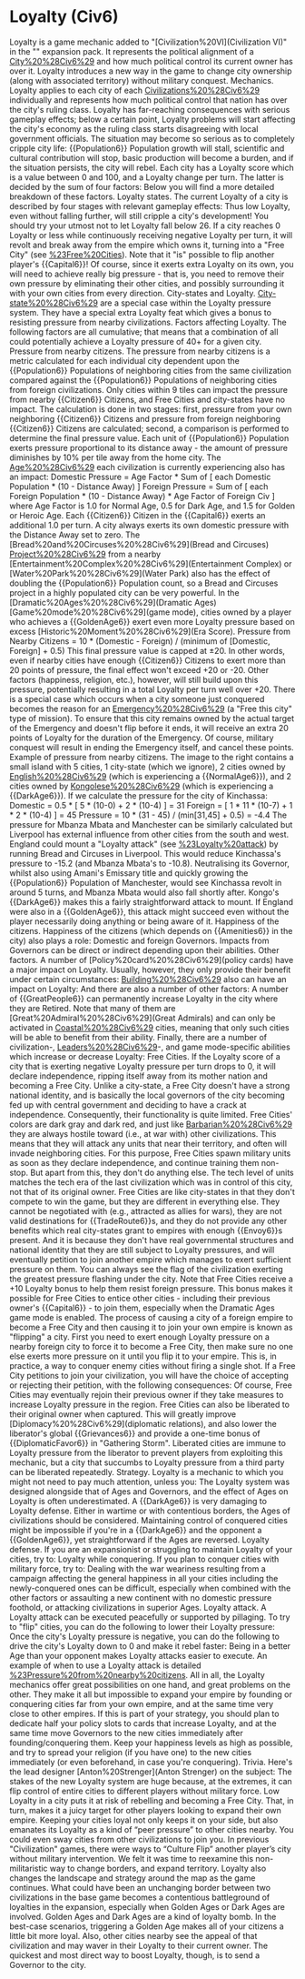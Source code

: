 # Loyalty (Civ6)

Loyalty is a game mechanic added to "[Civilization%20VI](Civilization VI)" in the "" expansion pack. It represents the political alignment of a [City%20%28Civ6%29](city) and how much political control its current owner has over it. Loyalty introduces a new way in the game to change city ownership (along with associated territory) without military conquest.
Mechanics.
Loyalty applies to each city of each [Civilizations%20%28Civ6%29](civilization) individually and represents how much political control that nation has over the city's ruling class. Loyalty has far-reaching consequences with serious gameplay effects; below a certain point, Loyalty problems will start affecting the city's economy as the ruling class starts disagreeing with local government officials. The situation may become so serious as to completely cripple city life: {{Population6}} Population growth will stall, scientific and cultural contribution will stop, basic production will become a burden, and if the situation persists, the city will rebel.
Each city has a Loyalty score which is a value between 0 and 100, and a Loyalty change per turn. The latter is decided by the sum of four factors:
Below you will find a more detailed breakdown of these factors.
Loyalty states.
The current Loyalty of a city is described by four stages with relevant gameplay effects:
Thus low Loyalty, even without falling further, will still cripple a city's development! You should try your utmost not to let Loyalty fall below 26.
If a city reaches 0 Loyalty or less while continuously receiving negative Loyalty per turn, it will revolt and break away from the empire which owns it, turning into a "Free City" (see [%23Free%20Cities](below)).
Note that it "is" possible to flip another player's {{Capital6}}! Of course, since it exerts extra Loyalty on its own, you will need to achieve really big pressure - that is, you need to remove their own pressure by eliminating their other cities, and possibly surrounding it with your own cities from every direction.
City-states and Loyalty.
[City-state%20%28Civ6%29](City-states) are a special case within the Loyalty pressure system. They have a special extra Loyalty feat which gives a bonus to resisting pressure from nearby civilizations.
Factors affecting Loyalty.
The following factors are all cumulative; that means that a combination of all could potentially achieve a Loyalty pressure of 40+ for a given city.
Pressure from nearby citizens.
The pressure from nearby citizens is a metric calculated for each individual city dependent upon the {{Population6}} Populations of neighboring cities from the same civilization compared against the {{Population6}} Populations of neighboring cities from foreign civilizations. Only cities within 9 tiles can impact the pressure from nearby {{Citizen6}} Citizens, and Free Cities and city-states have no impact.
The calculation is done in two stages: first, pressure from your own neighboring {{Citizen6}} Citizens and pressure from foreign neighboring {{Citizen6}} Citizens are calculated; second, a comparison is performed to determine the final pressure value. Each unit of {{Population6}} Population exerts pressure proportional to its distance away - the amount of pressure diminishes by 10% per tile away from the home city. The [Age%20%28Civ6%29](Age) each civilization is currently experiencing also has an impact:
 Domestic Pressure = Age Factor * Sum of [ each Domestic Population * (10 - Distance Away) ]
 Foreign Pressure = Sum of [ each Foreign Population * (10 - Distance Away) * Age Factor of Foreign Civ ]
where Age Factor is 1.0 for Normal Age, 0.5 for Dark Age, and 1.5 for Golden or Heroic Age. Each {{Citizen6}} Citizen in the {{Capital6}} exerts an additional 1.0 per turn. A city always exerts its own domestic pressure with the Distance Away set to zero. The [Bread%20and%20Circuses%20%28Civ6%29](Bread and Circuses) [Project%20%28Civ6%29](project) from a nearby [Entertainment%20Complex%20%28Civ6%29](Entertainment Complex) or [Water%20Park%20%28Civ6%29](Water Park) also has the effect of doubling the {{Population6}} Population count, so a Bread and Circuses project in a highly populated city can be very powerful. In the [Dramatic%20Ages%20%28Civ6%29](Dramatic Ages) [Game%20mode%20%28Civ6%29](game mode), cities owned by a player who achieves a {{GoldenAge6}} exert even more Loyalty pressure based on excess [Historic%20Moment%20%28Civ6%29](Era Score).
 Pressure from Nearby Citizens = 10 * (Domestic - Foreign) / (minimum of [Domestic, Foreign] + 0.5)
This final pressure value is capped at ±20. In other words, even if nearby cities have enough {{Citizen6}} Citizens to exert more than 20 points of pressure, the final effect won't exceed +20 or -20. Other factors (happiness, religion, etc.), however, will still build upon this pressure, potentially resulting in a total Loyalty per turn well over +20.
There is a special case which occurs when a city someone just conquered becomes the reason for an [Emergency%20%28Civ6%29](Emergency) (a "Free this city" type of mission). To ensure that this city remains owned by the actual target of the Emergency and doesn't flip before it ends, it will receive an extra 20 points of Loyalty for the duration of the Emergency. Of course, military conquest will result in ending the Emergency itself, and cancel these points.
Example of pressure from nearby citizens.
The image to the right contains a small island with 5 cities, 1 city-state (which we ignore), 2 cities owned by [English%20%28Civ6%29](England) (which is experiencing a {{NormalAge6}}), and 2 cities owned by [Kongolese%20%28Civ6%29](Kongo) (which is experiencing a {{DarkAge6}}). If we calculate the pressure for the city of Kinchassa:
 Domestic = 0.5 * [ 5 * (10-0) + 2 * (10-4) ] = 31
 Foreign = [ 1 * 11 * (10-7) + 1 * 2 * (10-4) ] = 45
 Pressure = 10 * (31 - 45) / (min[31,45] + 0.5) = -4.4
The pressure for Mbanza Mbata and Manchester can be similarly calculated but Liverpool has external influence from other cities from the south and west.
England could mount a "Loyalty attack" (see [%23Loyalty%20attack](below)) by running Bread and Circuses in Liverpool. This would reduce Kinchassa's pressure to -15.2 (and Mbanza Mbata's to -10.8). Neutralising its Governor, whilst also using Amani's Emissary title and quickly growing the {{Population6}} Population of Manchester, would see Kinchassa revolt in around 5 turns, and Mbanza Mbata would also fall shortly after. Kongo's {{DarkAge6}} makes this a fairly straightforward attack to mount. If England were also in a {{GoldenAge6}}, this attack might succeed even without the player necessarily doing anything or being aware of it.
Happiness of the citizens.
Happiness of the citizens (which depends on {{Amenities6}} in the city) also plays a role:
Domestic and foreign Governors.
Impacts from Governors can be direct or indirect depending upon their abilities.
Other factors.
A number of [Policy%20card%20%28Civ6%29](policy cards) have a major impact on Loyalty. Usually, however, they only provide their benefit under certain circumstances:
[Building%20%28Civ6%29](Buildings) also can have an impact on Loyalty:
And there are also a number of other factors:
A number of {{GreatPeople6}} can permanently increase Loyalty in the city where they are Retired. Note that many of them are [Great%20Admiral%20%28Civ6%29](Great Admirals) and can only be activated in [Coastal%20%28Civ6%29](coastal) cities, meaning that only such cities will be able to benefit from their ability.
Finally, there are a number of civilization-, [Leaders%20%28Civ6%29](leader)-, and game mode-specific abilities which increase or decrease Loyalty:
Free Cities.
If the Loyalty score of a city that is exerting negative Loyalty pressure per turn drops to 0, it will declare independence, ripping itself away from its mother nation and becoming a Free City. Unlike a city-state, a Free City doesn't have a strong national identity, and is basically the local governors of the city becoming fed up with central government and deciding to have a crack at independence. Consequently, their functionality is quite limited.
Free Cities' colors are dark gray and dark red, and just like [Barbarian%20%28Civ6%29](Barbarians) they are always hostile toward (i.e., at war with) other civilizations. This means that they will attack any units that near their territory, and often will invade neighboring cities. For this purpose, Free Cities spawn military units as soon as they declare independence, and continue training them non-stop. But apart from this, they don't do anything else. The tech level of units matches the tech era of the last civilization which was in control of this city, not that of its original owner.
Free Cities are like city-states in that they don't compete to win the game, but they are different in everything else. They cannot be negotiated with (e.g., attracted as allies for wars), they are not valid destinations for {{TradeRoute6}}s, and they do not provide any other benefits which real city-states grant to empires with enough {{Envoy6}}s present. And it is because they don't have real governmental structures and national identity that they are still subject to Loyalty pressures, and will eventually petition to join another empire which manages to exert sufficient pressure on them. You can always see the flag of the civilization exerting the greatest pressure flashing under the city.
Note that Free Cities receive a +10 Loyalty bonus to help them resist foreign pressure. This bonus makes it possible for Free Cities to entice other cities - including their previous owner's {{Capital6}} - to join them, especially when the Dramatic Ages game mode is enabled.
The process of causing a city of a foreign empire to become a Free City and then causing it to join your own empire is known as "flipping" a city. First you need to exert enough Loyalty pressure on a nearby foreign city to force it to become a Free City, then make sure no one else exerts more pressure on it until you flip it to your empire. This is, in practice, a way to conquer enemy cities without firing a single shot.
If a Free City petitions to join your civilization, you will have the choice of accepting or rejecting their petition, with the following consequences:
Of course, Free Cities may eventually rejoin their previous owner if they take measures to increase Loyalty pressure in the region.
Free Cities can also be liberated to their original owner when captured. This will greatly improve [Diplomacy%20%28Civ6%29](diplomatic relations), and also lower the liberator's global {{Grievances6}} and provide a one-time bonus of {{DiplomaticFavor6}} in "Gathering Storm". Liberated cities are immune to Loyalty pressure from the liberator to prevent players from exploiting this mechanic, but a city that succumbs to Loyalty pressure from a third party can be liberated repeatedly.
Strategy.
Loyalty is a mechanic to which you might not need to pay much attention, unless you:
The Loyalty system was designed alongside that of Ages and Governors, and the effect of Ages on Loyalty is often underestimated. A {{DarkAge6}} is very damaging to Loyalty defense. Either in wartime or with contentious borders, the Ages of civilizations should be considered. Maintaining control of conquered cities might be impossible if you're in a {{DarkAge6}} and the opponent a {{GoldenAge6}}, yet straightforward if the Ages are reversed.
Loyalty defense.
If you are an expansionist or struggling to maintain Loyalty of your cities, try to:
Loyalty while conquering.
If you plan to conquer cities with military force, try to:
Dealing with the war weariness resulting from a campaign affecting the general happiness in all your cities including the newly-conquered ones can be difficult, especially when combined with the other factors or assaulting a new continent with no domestic pressure foothold, or attacking civilizations in superior Ages.
Loyalty attack.
A Loyalty attack can be executed peacefully or supported by pillaging. To try to "flip" cities, you can do the following to lower their Loyalty pressure:
Once the city's Loyalty pressure is negative, you can do the following to drive the city's Loyalty down to 0 and make it rebel faster:
Being in a better Age than your opponent makes Loyalty attacks easier to execute. An example of when to use a Loyalty attack is detailed [%23Pressure%20from%20nearby%20citizens](above).
All in all, the Loyalty mechanics offer great possibilities on one hand, and great problems on the other. They make it all but impossible to expand your empire by founding or conquering cities far from your own empire, and at the same time very close to other empires. If this is part of your strategy, you should plan to dedicate half your policy slots to cards that increase Loyalty, and at the same time move Governors to the new cities immediately after founding/conquering them. Keep your happiness levels as high as possible, and try to spread your religion (if you have one) to the new cities immediately (or even beforehand, in case you're conquering).
Trivia.
Here's the lead designer [Anton%20Strenger](Anton Strenger) on the subject:
The stakes of the new Loyalty system are huge because, at the extremes, it can flip control of entire cities to different players without military force. Low Loyalty in a city puts it at risk of rebelling and becoming a Free City. That, in turn, makes it a juicy target for other players looking to expand their own empire. Keeping your cities loyal not only keeps it on your side, but also emanates its Loyalty as a kind of “peer pressure” to other cities nearby. You could even sway cities from other civilizations to join you.
In previous "Civilization" games, there were ways to “Culture Flip” another player’s city without military intervention. We felt it was time to reexamine this non-militaristic way to change borders, and expand territory.
Loyalty also changes the landscape and strategy around the map as the game continues. What could have been an unchanging border between two civilizations in the base game becomes a contentious battleground of loyalties in the expansion, especially when Golden Ages or Dark Ages are involved.
Golden Ages and Dark Ages are a kind of loyalty bomb. In the best-case scenarios, triggering a Golden Age makes all of your citizens a little bit more loyal. Also, other cities nearby see the appeal of that civilization and may waver in their Loyalty to their current owner. The quickest and most direct way to boost Loyalty, though, is to send a Governor to the city.